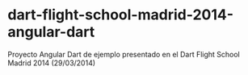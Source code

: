 dart-flight-school-madrid-2014-angular-dart
===========================================

Proyecto Angular Dart de ejemplo presentado en el Dart Flight School Madrid 2014 (29/03/2014)
